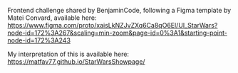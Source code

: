 Frontend challenge shared by BenjaminCode, following a Figma template by Matei Convard, available here: https://www.figma.com/proto/xaisLkNZJvZXq6Ca8qO6El/UI_StarWars?node-id=172%3A267&scaling=min-zoom&page-id=0%3A1&starting-point-node-id=172%3A243 

My interpretation of this is available here: https://matfav77.github.io/StarWarsShowpage/
